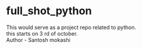 # full_shot_python
This would serve as a project repo related to python.
<br>
this starts on 3 rd of october.
<br>
Author - Santosh mokashi
